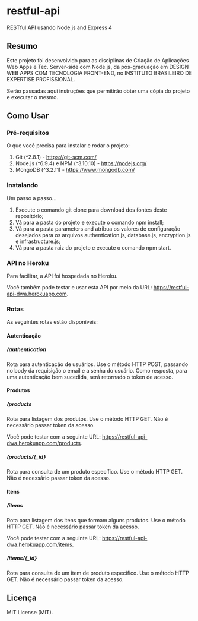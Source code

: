 # restful-api
RESTful API usando Node.js and Express 4

## Resumo
Este projeto foi desenvolvido para as disciplinas de Criação de Aplicações Web Apps e Tec. Server-side com Node.js, da pós-graduação em DESIGN WEB APPS COM TECNOLOGIA FRONT-END, no INSTITUTO BRASILEIRO DE EXPERTISE PROFISSIONAL.

Serão passadas aqui instruções que permitirão obter uma cópia do projeto e executar o mesmo.

## Como Usar

### Pré-requisitos
O que você precisa para instalar e rodar o projeto:

1. Git (^2.8.1) - https://git-scm.com/
2. Node.js (^6.9.4) e NPM (^3.10.10) - https://nodejs.org/
3. MongoDB (^3.2.11) - https://www.mongodb.com/

### Instalando
Um passo a passo...

1. Execute o comando git clone para download dos fontes deste repositório;
2. Vá para a pasta do projeto e execute o comando npm install;
3. Vá para a pasta parameters and atribua os valores de configuração desejados para os arquivos authentication.js, database.js, encryption.js e infrastructure.js;
4. Vá para a pasta raiz do projeto e execute o comando npm start.

### API no Heroku
Para facilitar, a API foi hospedada no Heroku.

Você também pode testar e usar esta API por meio da URL: https://restful-api-dwa.herokuapp.com.

### Rotas
As seguintes rotas estão disponíveis:

#### Autenticação
##### /authentication
Rota para autenticação de usuários. Use o método HTTP POST, passando no body da requisição o email e a senha do usuário. Como resposta, para uma autenticação bem sucedida, será retornado o token de acesso.

#### Produtos
##### /products
Rota para listagem dos produtos. Use o método HTTP GET. Não é necessário passar token da acesso.

Você pode testar com a seguinte URL: https://restful-api-dwa.herokuapp.com/products.

##### /products/{_id}
Rota para consulta de um produto específico. Use o método HTTP GET. Não é necessário passar token da acesso.

#### Itens
##### /items
Rota para listagem dos itens que formam alguns produtos. Use o método HTTP GET. Não é necessário passar token da acesso.

Você pode testar com a seguinte URL: https://restful-api-dwa.herokuapp.com/items.

##### /items/{_id}
Rota para consulta de um item de produto específico. Use o método HTTP GET. Não é necessário passar token da acesso.

## Licença
MIT License (MIT).

